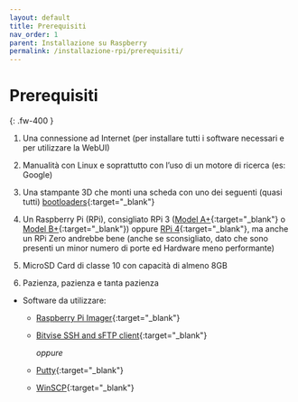 ```yaml
---
layout: default
title: Prerequisiti
nav_order: 1
parent: Installazione su Raspberry
permalink: /installazione-rpi/prerequisiti/
---
```


# Prerequisiti
{: .fw-400 }

1. Una connessione ad Internet (per installare tutti i software necessari e per utilizzare la WebUI)

1. Manualità con Linux e soprattutto con l’uso di un motore di ricerca (es: Google)

1. Una stampante 3D che monti una scheda con uno dei seguenti (quasi tutti) [bootloaders](https://github.com/KevinOConnor/klipper/blob/master/docs/Bootloaders.md){:target="_blank"}

1. Un Raspberry Pi (RPi), consigliato RPi 3 ([Model A+](https://www.raspberrypi.org/products/raspberry-pi-3-model-a-plus/){:target="_blank"} o [Model B+](https://www.raspberrypi.org/products/raspberry-pi-3-model-b-plus/){:target="_blank"}) oppure [RPi 4](https://www.raspberrypi.org/products/raspberry-pi-4-model-b/){:target="_blank"}, ma anche un RPi Zero andrebbe bene (anche se sconsigliato, dato che sono presenti un minor numero di porte ed Hardware meno performante)

1. MicroSD Card di classe 10 con capacità di almeno 8GB

1. Pazienza, pazienza e tanta pazienza

* Software da utilizzare:
  * [Raspberry Pi Imager](https://www.raspberrypi.org/software/){:target="_blank"}
  * [Bitvise SSH and sFTP client](https://www.bitvise.com/ssh-client-download){:target="_blank"}

     _oppure_

  * [Putty](https://www.chiark.greenend.org.uk/~sgtatham/putty/latest.html){:target="_blank"}
  * [WinSCP](https://winscp.net/eng/download.php){:target="_blank"}
